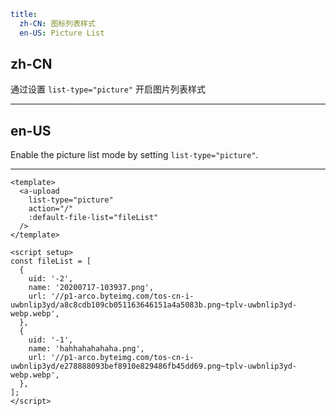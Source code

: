 ```yaml
title:
  zh-CN: 图标列表样式
  en-US: Picture List
```

## zh-CN

通过设置 `list-type="picture"` 开启图片列表样式

---

## en-US

Enable the picture list mode by setting `list-type="picture"`.

---

```vue
<template>
  <a-upload
    list-type="picture"
    action="/"
    :default-file-list="fileList"
  />
</template>

<script setup>
const fileList = [
  {
    uid: '-2',
    name: '20200717-103937.png',
    url: '//p1-arco.byteimg.com/tos-cn-i-uwbnlip3yd/a8c8cdb109cb051163646151a4a5083b.png~tplv-uwbnlip3yd-webp.webp',
  },
  {
    uid: '-1',
    name: 'hahhahahahaha.png',
    url: '//p1-arco.byteimg.com/tos-cn-i-uwbnlip3yd/e278888093bef8910e829486fb45dd69.png~tplv-uwbnlip3yd-webp.webp',
  },
];
</script>
```
